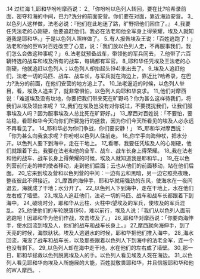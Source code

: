 .14 
过红海 
1_耶和华吩咐摩西说： 2_「你吩咐以色列人转回，要在比?哈希录前面，密夺和海的中间，巴力?洗分的前面安营。你们要在对面，靠近海边安营。 3_以色列人这样做，法老必说：『他们在此地迷了路，旷野把他们困住了。』 4_我要任凭法老的心刚硬，他要追赶他们。我必在法老和他全军身上得荣耀，埃及人就知道我是耶和华。」于是以色列人照样做了。 
5_有人报告埃及王说：「百姓逃跑了！」法老和他的臣W对百姓改变了心意，说：「我们放以色列人走，不再服事我们，我们怎么会做这种事呢？」 6_法老就预备战车，带领他的军兵同去， 7_他带了六百辆特选的战车和埃及所有的战车，每辆都有军官。 8_耶和华任凭埃及王法老的心刚硬，他就追赶以色列人；以色列人却抬起头(94)来出去了。 9_埃及人追赶他们，法老一切的马匹、战车、战车长，与军兵就在海边上，靠近比?哈希录，在巴力?洗分的前面，在他们安营的地方追上了。 
10_法老逼近的时候，以色列人举目，看，埃及人追来了，就非常惧怕，以色列人向耶和华哀求。 11_他们对摩西说：「难道埃及没有坟地，你要把我们带来死在旷野吗？你为甚么这样待我们，将我们从埃及领出来呢？ 12_我们在埃及岂没有对你说过，不要搅扰我们，让我们服事埃及人吗？因为服事埃及人总比死在旷野好。」 13_摩西对百姓说：「不要怕，要站稳，看耶和华今天向你们所要施行的拯救，因为你们今天所看见的埃及人必永远不再看见了。 14_耶和华必为你们争战，你们要安静！」 
15_耶和华对摩西说：「你为甚么向我哀求呢？你吩咐以色列人往前走。 16_你举手向海伸杖，把水分开。以色列人要下到海中，走在干地上。 17_看哪，我要任凭埃及人的心刚硬，他们就跟着下去。我要在法老和他的全军、战车、战车长身上得荣耀。 18_我在法老和他的战车、战车长身上得荣耀的时候，埃及人就知道我是耶和华。」 
19_在以色列营前行走的神的使者移动，走到他们后面；云也从他们的前面移动，站在他们后面。 20_它来到埃及营和以色列营的中间：一边有云和黑暗，另一边它照亮夜晚，整夜彼此不得接近。 
21_摩西向海伸手，耶和华就用强劲的东风，使海水在一夜间退去，海就成了干地；水分开了。 22_以色列人下到海中，走在干地上，水在他们左右成了墙壁。 23_埃及人追赶他们，法老一切的马匹、战车和战车长都跟着下到海中。 24_破晓时分，耶和华从云柱、火柱中t望埃及的军兵，使埃及的军兵混乱。 25_他使他们的车轮脱落(95)，难以前行，埃及人说：「我们从以色列人面前逃跑吧！因耶和华为他们作战，攻击埃及了。」 
26_耶和华对摩西说：「你要向海伸手，使水回流到埃及人，他们的战车和战车长身上。」 27_摩西就向海伸手，到了天亮的时候，海恢驮状。埃及人逃避水的时候，耶和华把他们推入海中。 28_海水回流，淹没了战车和战车长，以及那些跟着以色列人下到海中的法老全军，连一个也没有剩下。 29_以色列人却在海中走干地，水在他们的左右成了墙壁。 
30_那一日，耶和华拯救以色列脱离埃及人的手。以色列人看见埃及人死在海边。 31_以色列人看见耶和华向埃及人所施展的大能，百姓就敬畏耶和华，并且信服耶和华和他的W人摩西。 
.
